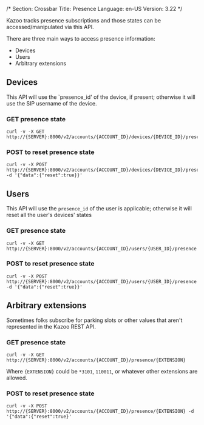 /*
Section: Crossbar
Title: Presence
Language: en-US
Version: 3.22
*/

Kazoo tracks presence subscriptions and those states can be accessed/manipulated via this API.

There are three main ways to access presence information:

* Devices
* Users
* Arbitrary extensions

## Devices

This API will use the `presence_id' of the device, if present; otherwise it will use the SIP username of the device.

### GET presence state

    curl -v -X GET http://{SERVER}:8000/v2/accounts/{ACCOUNT_ID}/devices/{DEVICE_ID}/presence

### POST to reset presence state

    curl -v -X POST http://{SERVER}:8000/v2/accounts/{ACCOUNT_ID}/devices/{DEVICE_ID}/presence -d '{"data":{"reset":true}}'

## Users

This API will use the `presence_id` of the user is applicable; otherwise it will reset all the user's devices' states

### GET presence state

    curl -v -X GET http://{SERVER}:8000/v2/accounts/{ACCOUNT_ID}/users/{USER_ID}/presence

### POST to reset presence state

    curl -v -X POST http://{SERVER}:8000/v2/accounts/{ACCOUNT_ID}/users/{USER_ID}/presence -d '{"data":{"reset":true}}'

## Arbitrary extensions

Sometimes folks subscribe for parking slots or other values that aren't represented in the Kazoo REST API.

### GET presence state

    curl -v -X GET http://{SERVER}:8000/v2/accounts/{ACCOUNT_ID}/presence/{EXTENSION}

Where `{EXTENSION}` could be `*3101`, `110011`, or whatever other extensions are allowed.

### POST to reset presence state

    curl -v -X POST http://{SERVER}:8000/v2/accounts/{ACCOUNT_ID}/presence/{EXTENSION} -d '{"data":{"reset":true}'
